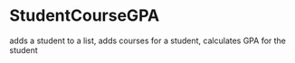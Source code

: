 # StudentCourseGPA
adds a student to a list, adds courses for a student, calculates GPA for the student
